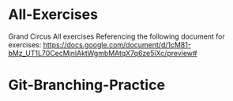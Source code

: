 # All-Exercises
Grand Circus All exercises
Referencing the following document for exercises:
https://docs.google.com/document/d/1cM81-bMz_UT1L70CecMjnlAktWgmbMAtqX7q6ze5iXc/preview#
# Git-Branching-Practice
